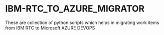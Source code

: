 # IBM-RTC_TO_AZURE_MIGRATOR
These are collection of python scripts which helps in migrating work items from IBM RTC to Microsoft AZURE DEVOPS
